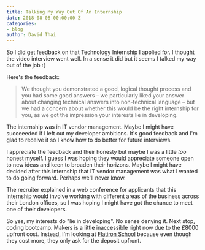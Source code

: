 ```yaml
---
title: Talking My Way Out Of An Internship
date: 2018-08-08 00:00:00 Z
categories:
- blog
author: David Thai
---
```


So I did get feedback on that Technology Internship I applied for. I thought the video interview went well. In a sense it did but it seems I talked my way out of the job :(

Here's the feedback:

> We thought you demonstrated a good, logical thought process and you had some good answers – we particularly liked your answer about changing technical answers into non-technical language – but we had a concern about whether this would be the right internship for you, as we got the impression your interests lie in developing.

The internship was in IT vendor management. Maybe I might have succeeeded if I left out my developer ambitions. It's good feedback and I'm glad to receive it so I know how to do better for future interviews. 

I appreciate the feedback and their honesty but maybe I was a little _too_ honest myself. I guess I was hoping they would appreciate someone open to new ideas and keen to broaden their horizons. Maybe I might have decided after this internship that IT vendor management was what I wanted to do going forward. Perhaps we'll never know.

The recruiter explained in a web conference for applicants that this internship would involve working with different areas of the business across their London offices, so I was hoping I might have got the chance to meet one of their developers.

So yes, my interests do "lie in developing". No sense denying it. Next stop, coding bootcamp. Makers is a little inaccessible right now due to the £8000 upfront cost. Instead, I'm looking at [Flatiron School](https://flatironschool.com/career-courses/coding-bootcamp/london/) because even though they cost more, they only ask for the deposit upfront.
